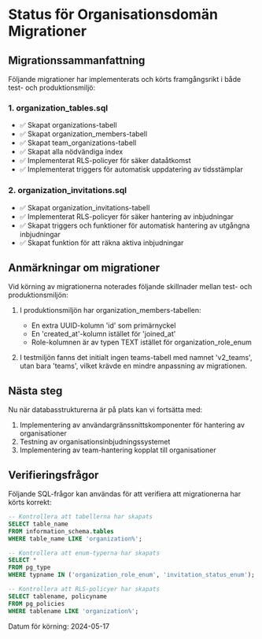 # Status för Organisationsdomän Migrationer

## Migrationssammanfattning

Följande migrationer har implementerats och körts framgångsrikt i både test- och produktionsmiljö:

### 1. organization_tables.sql
- ✅ Skapat organizations-tabell
- ✅ Skapat organization_members-tabell
- ✅ Skapat team_organizations-tabell
- ✅ Skapat alla nödvändiga index
- ✅ Implementerat RLS-policyer för säker dataåtkomst
- ✅ Implementerat triggers för automatisk uppdatering av tidsstämplar

### 2. organization_invitations.sql
- ✅ Skapat organization_invitations-tabell
- ✅ Implementerat RLS-policyer för säker hantering av inbjudningar
- ✅ Skapat triggers och funktioner för automatisk hantering av utgångna inbjudningar
- ✅ Skapat funktion för att räkna aktiva inbjudningar

## Anmärkningar om migrationer

Vid körning av migrationerna noterades följande skillnader mellan test- och produktionsmiljön:

1. I produktionsmiljön har organization_members-tabellen:
   - En extra UUID-kolumn 'id' som primärnyckel
   - En 'created_at'-kolumn istället för 'joined_at'
   - Role-kolumnen är av typen TEXT istället för organization_role_enum

2. I testmiljön fanns det initialt ingen teams-tabell med namnet 'v2_teams', utan bara 'teams', vilket krävde en mindre anpassning av migrationen.

## Nästa steg

Nu när databasstrukturerna är på plats kan vi fortsätta med:

1. Implementering av användargränssnittskomponenter för hantering av organisationer
2. Testning av organisationsinbjudningssystemet
3. Implementering av team-hantering kopplat till organisationer

## Verifieringsfrågor

Följande SQL-frågor kan användas för att verifiera att migrationerna har körts korrekt:

```sql
-- Kontrollera att tabellerna har skapats
SELECT table_name 
FROM information_schema.tables 
WHERE table_name LIKE 'organization%';

-- Kontrollera att enum-typerna har skapats
SELECT * 
FROM pg_type 
WHERE typname IN ('organization_role_enum', 'invitation_status_enum');

-- Kontrollera att RLS-policyer har skapats
SELECT tablename, policyname 
FROM pg_policies 
WHERE tablename LIKE 'organization%';
```

Datum för körning: 2024-05-17 